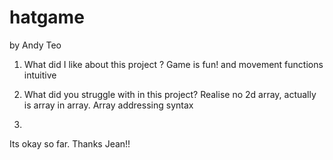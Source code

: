 # hatgame
by Andy Teo

1. What did I like about this project ?
Game is fun! and movement functions intuitive

2. What did you struggle with in this project?
Realise no 2d array, actually is array in array. Array addressing syntax

3. 
Its okay so far. Thanks Jean!!